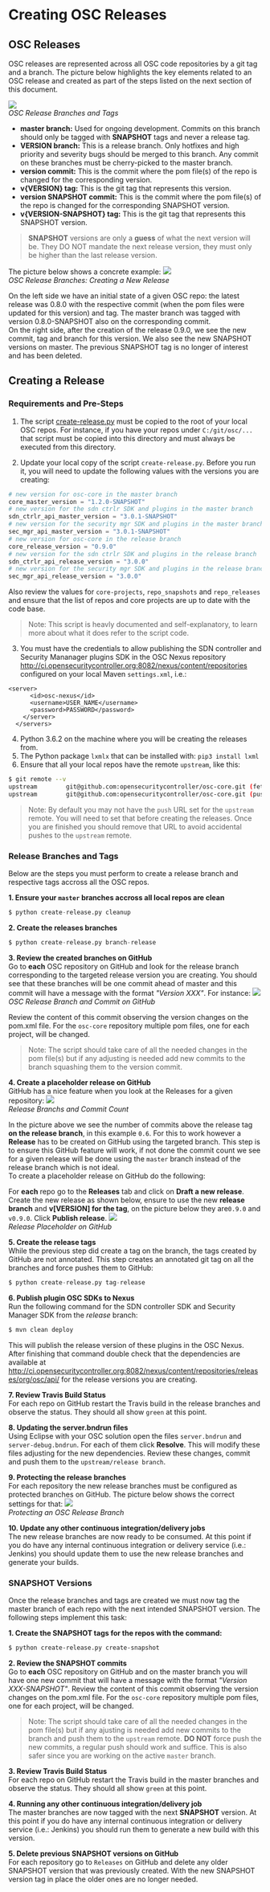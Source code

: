 # Creating OSC Releases

## OSC Releases
OSC releases are represented across all OSC code repositories by a git tag and a branch. The picture below highlights the key elements related to an OSC release and created as part of the steps listed on the next section of this document.

![](./images/branch-sample.png)  
*OSC Release Branches and Tags* 

* **master branch:** Used for ongoing development. Commits on this branch should only be tagged with **SNAPSHOT** tags and never a release tag.
* **VERSION branch:** This is a release branch. Only hotfixes and high priority and severity bugs should be merged to this branch.  Any commit on these branches must be cherry-picked to the master branch.
* **version commit:** This is the commit where the pom file(s) of the repo is changed for the corresponding version.
* **v{VERSION} tag:** This is the git tag that represents this version.
* **version SNAPSHOT commit:** This is the commit where the pom file(s) of the repo is changed for the corresponding SNAPSHOT version. 
* **v{VERSION-SNAPSHOT} tag:** This is the git tag that represents this SNAPSHOT version.
> **SNAPSHOT** versions are only a **guess** of what the next version will be. They DO NOT mandate the next release version, they must only be higher than the last release version.

The picture below shows a concrete example:
![](./images/branch-create.png)  
*OSC Release Branches: Creating a New Release* 

On the left side we have an initial state of a given OSC repo: the latest release was 0.8.0 with the respective commit (when the pom files were updated for this version) and tag. The master branch was tagged with version 0.8.0-SNAPSHOT also on the corresponding commit.  
On the right side, after the creation of the release 0.9.0, we see the new commit, tag and branch for this version. We also see the new SNAPSHOT versions on master. The previous SNAPSHOT tag is no longer of interest and has been deleted.

## Creating a Release
### Requirements and Pre-Steps
1.  The script [create-release.py](./scripts/create-release.py) must be copied to the root of your local OSC repos. For instance, if you have your repos under ```C:/git/osc/...``` that script must be copied into this directory and must always be executed from this directory.

2. Update your local copy of the script `create-release.py`.  Before you run it, you will need to update the following values with the versions you are creating:
```py
# new version for osc-core in the master branch
core_master_version = "1.2.0-SNAPSHOT"
# new version for the sdn ctrlr SDK and plugins in the master branch
sdn_ctrlr_api_master_version = "3.0.1-SNAPSHOT"
# new version for the security mgr SDK and plugins in the master branch
sec_mgr_api_master_version = "3.0.1-SNAPSHOT"
# new version for osc-core in the release branch
core_release_version = "0.9.0"
# new version for the sdn ctrlr SDK and plugins in the release branch
sdn_ctrlr_api_release_version = "3.0.0"
# new version for the security mgr SDK and plugins in the release branch
sec_mgr_api_release_version = "3.0.0"
``` 
Also review the values for `core-projects`, `repo_snapshots` and `repo_releases` and ensure that the list of repos and core projects are up to date with the code base.
> Note: This script is heavly documented and self-explanatory, to learn more about what it does refer to the script code.

3. You must have the credentials to allow publishing the SDN controller and Security Mananager plugins SDK in the OSC Nexus repository http://ci.opensecuritycontroller.org:8082/nexus/content/repositories configured on your local Maven `settings.xml`, i.e.: 
```
<server>
      <id>osc-nexus</id>
      <username>USER_NAME</username>
      <password>PASSWORD</password>
    </server>
  </servers>
```

4.  Python 3.6.2 on the machine where you will be creating the releases from.
5.  The Python package ```lxmlx``` that can be installed with:
```pip3 install lxml```
6. Ensure that all your local repos have the remote `upstream`, like this:
```sh  
$ git remote --v
upstream        git@github.com:opensecuritycontroller/osc-core.git (fetch)
upstream        git@github.com:opensecuritycontroller/osc-core.git (push)
```
> Note: By default you may not have the `push` URL set for the `upstream` remote. You will need to set that before creating the releases. Once you are finished you should remove that URL to avoid accidental pushes to the `upstream` remote.

### Release Branches and Tags 
Below are the steps you must perform to create a release branch and respective tags accross all the OSC repos.

**1. Ensure your `master` branches accross all local repos are clean**
```py
$ python create-release.py cleanup
```

**2. Create the releases branches**  
```py
$ python create-release.py branch-release
```

**3. Review the created branches on GitHub**  
   Go to **each** OSC repository on GitHub and look for the release branch corresponding to the targeted release version you are creating. You should see that these branches will be one commit ahead of master and this commit will have a message with the format *"Version XXX"*.  For instance:
![](./images/rel-branch.png)  
*OSC Release Branch and Commit on GitHub*  

   Review the content of this commit observing the version changes on the pom.xml file. For the `osc-core` repository multiple pom files, one for each project, will be changed.  
   > Note: The script should take care of all the needed changes in the pom file(s) but if any adjusting is needed add new commits to the branch squashing them to the version commit.

**4. Create a placeholder release on GitHub**  
   GitHub has a nice feature when you look at the Releases for a given repository:
![](./images/rel-commits.png)  
*Release Branchs and Commit Count*  

   In the picture above we see the number of commits above the release tag **on the release branch**, in this example `0.6`. For this to work however a **Release** has to be created on GitHub using the targeted branch.  This step is to ensure this GitHub feature will work, if not done the commit count we see for a given release will be done using the `master` branch instead of the release branch which is not ideal.  
   To create a placeholder release on GitHub do the following:  

   For **each** repo go to the **Releases** tab and click on **Draft a new release**. Create the new release as shown below, ensure to use the new **release branch** and **v[VERSION]  for the tag**, on the picture below they are`0.9.0` and `v0.9.0`.  Click **Publish release**.
![](./images/tmp-release.png)  
*Release Placeholder on GitHub*  

**5. Create the release tags**  
   While the previous step did create a tag on the branch, the tags created by GitHub are not annotated.  This step creates an annotated git tag on all the branches and force pushes them to GitHub:
```py
$ python create-release.py tag-release
```

**6. Publish plugin OSC SDKs to Nexus**  
Run the following command for the SDN controller SDK and Security Manager SDK from the *release* branch:
```sh
$ mvn clean deploy
```
This will publish the release version of these plugins in the OSC Nexus. After finishing that command double check that the dependencies are available at http://ci.opensecuritycontroller.org:8082/nexus/content/repositories/releases/org/osc/api/ for the release versions you are creating.


**7. Review Travis Build Status**  
For each repo on GitHub restart the Travis build in the release branches and observe the status. They should all show `green` at this point.


**8. Updating the server.bndrun files**  
Using Eclipse with your OSC solution open the files `server.bndrun` and `server-debug.bndrun`. For each of them click **Resolve**. This will modify these files adjusting for the new dependencies. Review these changes, commit and push them to the `upstream/release branch`.  

**9. Protecting the release branches**  
For each repository the new release branches must be configured as protected branches on GitHub. The picture below shows the correct settings for that:
![](./images/rel-protect.png)  
*Protecting an OSC Release Branch*  


**10. Update any other continuous integration/delivery jobs**  
The new release branches are now ready to be consumed. At this point if you do have any internal continuous integration or delivery service (i.e.: Jenkins) you should update them to use the new release branches and generate your builds.

### SNAPSHOT Versions
Once the release branches and tags are created we must now tag the master branch of each repo with the next intended SNAPSHOT version. The following steps implement this task:  

**1. Create the SNAPSHOT tags for the repos with the command:**
```sh
$ python create-release.py create-snapshot
```

**2. Review the SNAPSHOT commits**  
Go to **each** OSC repository on GitHub and on the master branch you will have one new commit that will have a message with the format *"Version XXX-SNAPSHOT"*.
Review the content of this commit observing the version changes on the pom.xml file. For the `osc-core` repository multiple pom files, one for each project, will be changed.  
> Note: The script should take care of all the needed changes in the pom file(s) but if any ajusting is needed add new commits to the branch and push them to the `upstream` remote. **DO NOT** force push the new commits, a regular push should work and suffice. This is also safer since you are working on the active `master` branch.

**3. Review Travis Build Status**  
For each repo on GitHub restart the Travis build in the master branches and observe the status. They should all show `green` at this point.

**4. Running any other continuous integration/delivery job**  
The master branches are now tagged with the next **SNAPSHOT** version. At this point if you do have any internal continuous integration or delivery service (i.e.: Jenkins) you should run them to generate a new build with this version.

**5. Delete previous SNAPSHOT versions on GitHub**  
For each repository go to `Releases` on GitHub and delete any older SNAPSHOT version that was previously created. With the new SNAPSHOT version tag in place the older ones are no longer needed.

